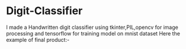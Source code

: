 # Digit-Classifier

I made a Handwritten digit classifier using tkinter,PIL,opencv for image processing and tensorflow for training model on mnist dataset
Here the example of final product:- 
